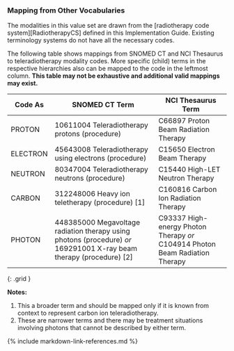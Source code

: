 
### Mapping from Other Vocabularies

The modalities in this value set are drawn from the [radiotherapy code system][RadiotherapyCS] defined in this Implementation Guide. Existing terminology systems do not have all the necessary codes.

The following table shows mappings from SNOMED CT and NCI Thesaurus to teleradiotherapy modality codes. More specific (child) terms in the respective hierarchies also can be mapped to the code in the leftmost column. **This table may not be exhaustive and additional valid mappings may exist.**

| **Code As**    | **SNOMED CT Term**             | **NCI Thesaurus Term**            |
| ---------------|--------------------------------|-----------------------------------|
| PROTON    | 10611004 Teleradiotherapy protons (procedure) | C66897 Proton Beam Radiation Therapy |
| ELECTRON  | 45643008 Teleradiotherapy using electrons (procedure) | C15650 Electron Beam Therapy |
| NEUTRON   | 80347004 Teleradiotherapy neutrons (procedure) | C15440 High-LET Neutron Therapy |
| CARBON    | 312248006 Heavy ion teletherapy (procedure) [1] | C160816 Carbon Ion Radiation Therapy |
| PHOTON    | 448385000 Megavoltage radiation therapy using photons (procedure) _or_ 169291001 X-ray beam therapy (procedure) [2] | C93337 High-energy Photon Therapy _or_ C104914 Photon Beam Radiation Therapy |
{: .grid }

**Notes:**

1. This a broader term and should be mapped only if it is known from context to represent carbon ion teleradiotherapy.
2. These are narrower terms and there may be treatment situations involving photons that cannot be described by either term.

{% include markdown-link-references.md %}